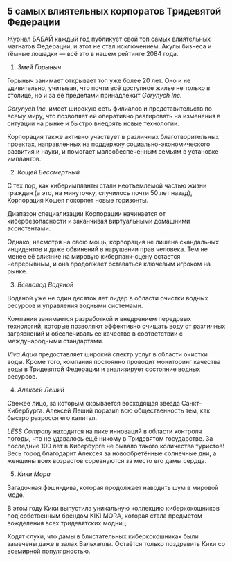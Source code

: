 5 самых влиятельных корпоратов Тридевятой Федерации
---
Журнал БАБАЙ каждый год публикует свой топ самых влиятельных магнатов Федерации, и этот не стал исключением. Акулы бизнеса и тёмные лошадки — всё это в нашем рейтинге 2084 года.

1. *Змей Горыныч*

Горыныч занимает открывает топ уже более 20 лет. Оно и не удивительно, учитывая, что почти всё доступное жилье не только в столице, но и за её пределами принадлежит *Gorynych Inc.* 

*Gorynych Inc.* имеет широкую сеть филиалов и представительств по всему миру, что позволяет ей оперативно реагировать на изменения в ситуации на рынке и быстро внедрять новые технологии.

Корпорация также активно участвует в различных благотворительных проектах, направленных на поддержку социально-экономического развития и науки, и помогает малообеспеченным семьям в установке имплантов.

2. *Кощей Бессмертный*

С тех пор, как киберимпланты стали неотъемлемой частью жизни граждан (а это, на минуточку, случилось почти 50 лет назад), Корпорация Кощея покоряет новые горизонты.

Диапазон специализации Корпорации начинается от кибербезопасности и заканчивая виртуальными домашними ассистентами.

Однако, несмотря на свою мощь, корпорация не лишена скандальных инцидентов и даже обвинений в нарушении прав человека. Тем не менее её влияние на мировую киберпанк-сцену остается непрерывным, и она продолжает оставаться ключевым игроком на рынке.

3. *Всеволод Водяной*

Водяной уже не один десяток лет лидер в области очистки водных ресурсов и управления водными системами.

Компания занимается разработкой и внедрением передовых технологий, которые позволяют эффективно очищать воду от различных загрязнений и обеспечивать ее качество в соответствии с международными стандартами.

*Viva Aqua* предоставляет широкий спектр услуг в области очистки воды. Кроме того, компания постоянно проводит мониторинг качества воды в Тридевятой Федерации и анализирует состояние водных ресурсов.

4. *Алексей Леший*

Свежее лицо, за которым скрывается восходящая звезда Санкт-Кибербурга. Алексей Леший поразил всю общественность тем, как быстро разросся его капитал.

*LESS Company* находится на пике инноваций в области контроля погоды, что не удавалось ещё никому в Тридевятом государстве. За последние 100 лет в Кибербурге не бывало такого количества туристов! Весь город благодарит Алексея за новообретённые солнечные дни, а женщины всех возрастов соревнуются за место его дамы сердца.

5. *Кики Мора*

Загадочная фэшн-дива, которая продолжает наводить шум в мировой моде.

В этом году Кики выпустила уникальную коллекцию киберкокошников под собственным брендом KIKI MORA, которая стала предметом вожделения всех тридевятских модниц.

Ходят слухи, что дамы в блистательных киберкокошниках были замечены даже в залах Вальхаллы. Остаётся только поздравить Кики со всемирной популярностью.